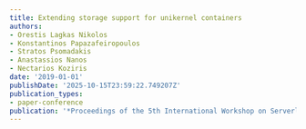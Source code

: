 ```yaml
---
title: Extending storage support for unikernel containers
authors:
- Orestis Lagkas Nikolos
- Konstantinos Papazafeiropoulos
- Stratos Psomadakis
- Anastassios Nanos
- Nectarios Koziris
date: '2019-01-01'
publishDate: '2025-10-15T23:59:22.749207Z'
publication_types:
- paper-conference
publication: '*Proceedings of the 5th International Workshop on Serverless Computing*'
---
```

